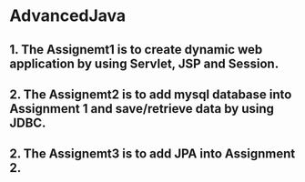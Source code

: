 # AdvancedJava
## 1. The Assignemt1 is to create dynamic web application by using Servlet, JSP and Session. 
## 2. The Assignemt2 is to add mysql database into Assignment 1 and save/retrieve data by using JDBC.
## 2. The Assignemt3 is to add JPA into Assignment 2.

